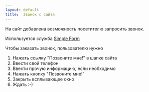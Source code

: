 ```yaml
---
layout: default
title:  Звонок с сайта
---
```

На сайт добавлена возможность посетителю запросить звонок.

Используется служба [Simple Form](http://getsimpleform.com/)

Чтобы заказать звонок, пользователю нужно

1. Нажать ссылку "Позвоните мне!" в шапке сайта
1. Ввести свой телефон
1. Ввести прочую информацию, если необходимо
1. Нажать кнопку "Позвоните мне!"
1. Закрыть всплывающее окно
1. Ждать :-)
